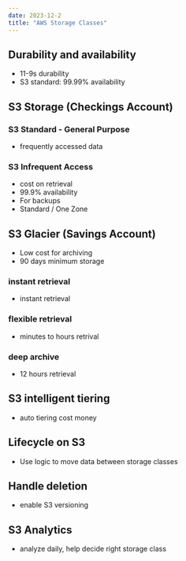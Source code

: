```yaml
---
date: 2023-12-2
title: "AWS Storage Classes"
---
```


## Durability and availability
- 11-9s durability
- S3 standard: 99.99% availability
## S3 Storage (Checkings Account)
### S3 Standard - General Purpose
- frequently accessed data
### S3 Infrequent Access
- cost on retrieval
- 99.9% availability
- For backups
- Standard / One Zone
## S3 Glacier (Savings Account)
- Low cost for archiving
- 90 days minimum storage
### instant retrieval
- instant retrieval
### flexible retrieval
- minutes to hours retrival
### deep archive
- 12 hours retrieval

## S3 intelligent tiering
- auto tiering cost money

## Lifecycle on S3
- Use logic to move data between storage classes

## Handle deletion
- enable S3 versioning

## S3 Analytics
- analyze daily, help decide right storage class
